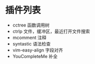 # 插件列表

* cctree         函数调用树
* ctrlp          文件，缓冲区，最近打开文件搜索
* mcomment       注释
* syntastic      语法检查
* vim-easy-align 字段对齐
* YouCompleteMe  补全
